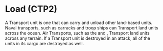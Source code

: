 # Load (CTP2)

A Transport unit is one that can carry and unload other land-based units. Naval transports, such as carracks and troop ships can Transport land units across the ocean. Air Transports, such as the and , Transport land units across any terrain.
If a Transport unit is destroyed in an attack, all of the units in its cargo are destroyed as well.